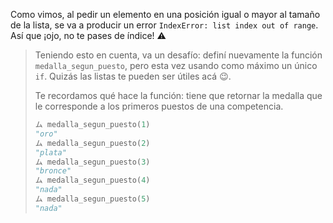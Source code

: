 Como vimos, al pedir un elemento en una posición igual o mayor al tamaño de la lista, se va a producir un error `IndexError: list index out of range`. Así que ¡ojo, no te pases de índice! :warning:

> Teniendo esto en cuenta, va un desafío: definí nuevamente la función `medalla_segun_puesto`, pero esta vez usando como máximo un único `if`. Quizás las listas te pueden ser útiles acá :wink:.
>
> Te recordamos qué hace la función: tiene que retornar la medalla que le corresponde a los primeros puestos de una competencia.
>
>```python
>ム medalla_segun_puesto(1)
>"oro"
>ム medalla_segun_puesto(2)
>"plata"
>ム medalla_segun_puesto(3)
>"bronce"
>ム medalla_segun_puesto(4)
>"nada"
>ム medalla_segun_puesto(5)
>"nada" 
```
